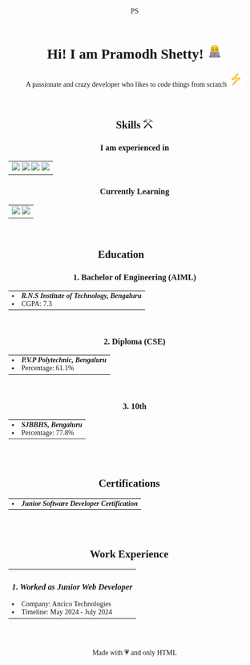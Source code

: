 <!DOCTYPE html>
<html>
<head>
    <meta charset="UTF-8">
    <meta name="viewport" content="width=device-width, initial-scale=1.0">
</head>

<header style="font-family:Arial Black" align = "center" "font-size: 500"> PS </header>
<body style= "font-family:Consolas">

<center>
		
<h1>Hi! I am Pramodh Shetty! <img src = "Man.webp" height="30" width="30"></h1>
        <p>A passionate and crazy developer who likes to code things from scratch <img src = "High Voltage.webp" height = "30" width = "30"></p><br>
        
<h2 style= "font-family:Arial Black">Skills <img src ="⚒️.png" height = "20" width="20"></h2>
        <h3>I am experienced in</h3>
        <table>
            <tr>
                <td>
                    <img src = "https://img.shields.io/badge/HTML-239120?style=for-the-badge&logo=html5&logoColor=white"  >
                    <img src = "https://img.shields.io/badge/CSS-239120?&style=for-the-badge&logo=css3&logoColor=white" >
                    <img src = "https://img.shields.io/badge/C-00599C?style=for-the-badge&logo=c&logoColor=white">
                    <img src = "https://img.shields.io/badge/Java-ED8B00?style=for-the-badge&logo=openjdk&logoColor=white">
                </td>
            </tr>
        </table>
	
 <h3>Currently Learning</h3>
        <table>
            <tr>
                <td>
                    <img src ="https://img.shields.io/badge/python-3670A0?style=for-the-badge&logo=python&logoColor=ffdd54">
                    <img src ="https://img.shields.io/badge/mysql-4479A1.svg?style=for-the-badge&logo=mysql&logoColor=white">
                </td>
            </tr>
        </table><br>
		
<h2 style= "font-family:Arial Black">Education 🧑🏻‍🎓</h2>
        <h3>1. Bachelor of Engineering (AIML)</h3>
        <table>
            <tr><td>
                    <li><i><b>R.N.S Institute of Technology, Bengaluru</b></i></li>
                    <li>CGPA: 7.3</li>
            </td></tr>
        </table><br>
		
 <h3>2. Diploma (CSE)</h3>
        <table>
            <tr>
                <td>
                    <li><i><b>P.V.P Polytechnic, Bengaluru</b></i></li>
                    <li>Percentage: 61.1%</li>
                </td>
            </tr>
        </table><br>
        <h3>3. 10th</h3>
        <table>
            <tr>
                <td>
                    <li><i><b>SJBBHS, Bengaluru</b></i></li>
                    <li>Percentage: 77.8%</li>
                </td>
            </tr>
        </table><br><br>
        <h2 style= "font-family:Arial Black">Certifications 📜</h2>
        <table>
            <tr>
                <td>
                    <li><i><b>Junior Software Developer Certification</b></i></li>
                </td>
            </tr>
        </table><br><br>
		
 <h2 style= "font-family:Arial Black">Work Experience 🏢</h2>
        <table>
            <tr>
                <td>
                    <h3><i><b>1. Worked as Junior Web Developer</b></i></h3>
                    <li>Company: Ancico Technologies</li>
                    <li>Timeline: May 2024 - July 2024</li>
                </td>
            </tr>
        </table><br><br>
	</center>
</body>

<footer align="center"><p>Made with 💗 and only HTML</p></footer>
		

</html>
